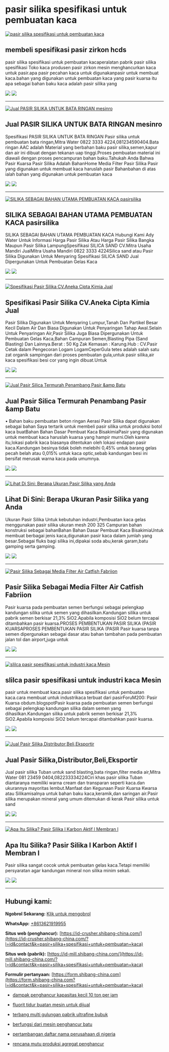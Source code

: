 # pasir silika spesifikasi untuk pembuatan kaca

<a href="https://swt.shibang-china.com/?l=id&img&k=pasir+silika+spesifikasi+untuk+pembuatan+kaca" target="_blank">![pasir silika spesifikasi untuk pembuatan kaca](http://static.shibang-china.com/all-800x300/867.jpg)</a>

## membeli spesifikasi pasir zirkon hcds
pasir silika spesifikasi untuk pembuatan kacaperalatan pabrik pasir silika spesifikasi Toko kaca produsen pasir zirkon mesin menghancurkan kaca untuk pasir.apa pasir pecahan kaca untuk digunakanpasir untuk membuat kaca.bahan yang digunakan untuk pembuatan kaca yang pasir kuarsa itu apa sebagai bahan baku kaca adalah pasir silika yang


<a href="https://whatsapp.shibangsoft.com/WhatsApp.php" target="_blank" title="WhatsApp">![](http://static.shibang-china.com/icon/whatsapp.png)</a> <a href="https://swt.shibang-china.com/?l=id&icon&k=pasir+silika+spesifikasi+untuk+pembuatan+kaca" target="_blank">![](http://static.shibang-china.com/icon/chat-id.png)</a>

---

<a href="https://swt.shibang-china.com/?l=id&img&k=pasir+silika+spesifikasi+untuk+pembuatan+kaca" target="_blank">![Jual PASIR SILIKA UNTUK BATA RINGAN mesinro](http://static.shibang-china.com/all-800x300/1024.jpg)</a>

## Jual PASIR SILIKA UNTUK BATA RINGAN mesinro
Spesifikasi PASIR SILIKA UNTUK BATA RINGAN Pasir silika untuk pembuatan bata ringan,Mitra Water 0822 3333 4224,081234590404.Bata ringan AAC adalah Material yang berbahan baku pasir silika,semen,kapur dan air ini dibuat dengan tekanan uap tinggi.Proses pembuatan material ini diawali dengan proses pencampuran bahan baku.Tahukah Anda Bahwa Pasir Kuarsa Pasir Silika Adalah BahanHome Media Filter Pasir Silika Pasir yang digunakan untuk membuat kaca haruslah pasir Bahanbahan di atas ialah bahan yang digunakan untuk pembuatan kaca


<a href="https://whatsapp.shibangsoft.com/WhatsApp.php" target="_blank" title="WhatsApp">![](http://static.shibang-china.com/icon/whatsapp.png)</a> <a href="https://swt.shibang-china.com/?l=id&icon&k=pasir+silika+spesifikasi+untuk+pembuatan+kaca" target="_blank">![](http://static.shibang-china.com/icon/chat-id.png)</a>

---

<a href="https://swt.shibang-china.com/?l=id&img&k=pasir+silika+spesifikasi+untuk+pembuatan+kaca" target="_blank">![SILIKA SEBAGAI BAHAN UTAMA PEMBUATAN KACA pasirsilika](http://static.shibang-china.com/all-800x300/314.jpg)</a>

## SILIKA SEBAGAI BAHAN UTAMA PEMBUATAN KACA pasirsilika
SILIKA SEBAGAI BAHAN UTAMA PEMBUATAN KACA Hubungi Kami Ady Water Untuk Informasi Harga Pasir Silika Atau Harga Pasir Silika Bangka Maupun Pasir Silika LampungSpesifikasi SILICA SAND CV.Mitra Usaha Mandiri JualMitra Usaha Mandiri 0822 3333 4224Silica sand atau Pasir Silika Digunakan Untuk Menyaring Spesifikasi SILICA SAND Jual Dipergunakan Untuk Pembuatan Gelas Kaca


<a href="https://whatsapp.shibangsoft.com/WhatsApp.php" target="_blank" title="WhatsApp">![](http://static.shibang-china.com/icon/whatsapp.png)</a> <a href="https://swt.shibang-china.com/?l=id&icon&k=pasir+silika+spesifikasi+untuk+pembuatan+kaca" target="_blank">![](http://static.shibang-china.com/icon/chat-id.png)</a>

---

<a href="https://swt.shibang-china.com/?l=id&img&k=pasir+silika+spesifikasi+untuk+pembuatan+kaca" target="_blank">![Spesifikasi Pasir Silika CV.Aneka Cipta Kimia Jual](http://static.shibang-china.com/all-800x300/138.jpg)</a>

## Spesifikasi Pasir Silika CV.Aneka Cipta Kimia Jual
Pasir Silika Digunakan Untuk Menyaring Lumpur,Tanah Dan Partikel Besar Kecil Dalam Air Dan Biasa Digunakan Untuk Penyaringan Tahap Awal.Selain Untuk Penyaringan Air,Pasir Silika Juga Biasa Dipergunakan Untuk Pembuatan Gelas Kaca,Bahan Campuran Semen,Blasting Pipa (Sand Blasting) Dan Lainnya.Berat : 50 Kg Zak Kemasan : Karung.Hub : CV.Pasir Cetak dalam Pengecoran Logam LogamCeperGula tetes adalah salah satu zat organik sampingan dari proses pembuatan gula,untuk pasir silika,air kaca spesifikasi besi cor yang ingin dibuat.Untuk


<a href="https://whatsapp.shibangsoft.com/WhatsApp.php" target="_blank" title="WhatsApp">![](http://static.shibang-china.com/icon/whatsapp.png)</a> <a href="https://swt.shibang-china.com/?l=id&icon&k=pasir+silika+spesifikasi+untuk+pembuatan+kaca" target="_blank">![](http://static.shibang-china.com/icon/chat-id.png)</a>

---

<a href="https://swt.shibang-china.com/?l=id&img&k=pasir+silika+spesifikasi+untuk+pembuatan+kaca" target="_blank">![Jual Pasir Silica Termurah Penambang Pasir &amp Batu](http://static.shibang-china.com/all-800x300/406.jpg)</a>

## Jual Pasir Silica Termurah Penambang Pasir &amp Batu
• Bahan baku pembuatan beton ringan Aerasi Pasir Silika dapat digunakan sebagai bahan Saya tertarik untuk membeli pasir silika untuk produksi botol kaca buatBahan Bahan Dasar Pembuat Kaca BisakimiaPasir yang digunakan untuk membuat kaca haruslah kuarsa yang hampir murni.Oleh karena itu,lokasi pabrik kaca biasanya ditentukan oleh lokasi endapan pasir kaca.Kandungan besinya tidak boleh melebihi 0,45% untuk barang gelas pecah belah atau 0,015% untuk kaca optic,sebab kandungan besi ini bersifat merusak warna kaca pada umumnya.


<a href="https://whatsapp.shibangsoft.com/WhatsApp.php" target="_blank" title="WhatsApp">![](http://static.shibang-china.com/icon/whatsapp.png)</a> <a href="https://swt.shibang-china.com/?l=id&icon&k=pasir+silika+spesifikasi+untuk+pembuatan+kaca" target="_blank">![](http://static.shibang-china.com/icon/chat-id.png)</a>

---

<a href="https://swt.shibang-china.com/?l=id&img&k=pasir+silika+spesifikasi+untuk+pembuatan+kaca" target="_blank">![Lihat Di Sini: Berapa Ukuran Pasir Silika yang Anda](http://static.shibang-china.com/all-800x300/112.jpg)</a>

## Lihat Di Sini: Berapa Ukuran Pasir Silika yang Anda
Ukuran Pasir Silika Untuk kebutuhan industri,Pembuatan kaca gelas menggunakan pasir silika ukuran mesh 200 325 Campuran bahan konstruksi sebagai bahanBahan Bahan Dasar Pembuat Kaca BisakimiaUntuk membuat berbagai jenis kaca,digunakan pasir kaca dalam jumlah yang besar.Sebagai fluks bagi silika ini,dipakai soda abu,kerak garam,batu gamping serta gamping.


<a href="https://whatsapp.shibangsoft.com/WhatsApp.php" target="_blank" title="WhatsApp">![](http://static.shibang-china.com/icon/whatsapp.png)</a> <a href="https://swt.shibang-china.com/?l=id&icon&k=pasir+silika+spesifikasi+untuk+pembuatan+kaca" target="_blank">![](http://static.shibang-china.com/icon/chat-id.png)</a>

---

<a href="https://swt.shibang-china.com/?l=id&img&k=pasir+silika+spesifikasi+untuk+pembuatan+kaca" target="_blank">![Pasir Silika Sebagai Media Filter Air Catfish Fabriion](http://static.shibang-china.com/all-800x300/897.jpg)</a>

## Pasir Silika Sebagai Media Filter Air Catfish Fabriion
Pasir kuarsa pada pembuatan semen berfungsi sebagai pelengkap kandungan silika untuk semen yang dihasilkan.Kandungan silika untuk pabrik semen berkisar 21,3% SiO2.Apabila komposisi SiO2 belum tercapai ditambahkan pasir kuarsa.PROSES PEMBENTUKAN PASIR SILIKA (PASIR KUARSAPROSES PEMBENTUKAN PASIR SILIKA (PASIR Pasir kuarsa tanpa semen dipergunakan sebagai dasar atau bahan tambahan pada pembuatan jalan tol dan airport,juga untuk


<a href="https://whatsapp.shibangsoft.com/WhatsApp.php" target="_blank" title="WhatsApp">![](http://static.shibang-china.com/icon/whatsapp.png)</a> <a href="https://swt.shibang-china.com/?l=id&icon&k=pasir+silika+spesifikasi+untuk+pembuatan+kaca" target="_blank">![](http://static.shibang-china.com/icon/chat-id.png)</a>

---

<a href="https://swt.shibang-china.com/?l=id&img&k=pasir+silika+spesifikasi+untuk+pembuatan+kaca" target="_blank">![slilca pasir spesifikasi untuk industri kaca Mesin](http://static.shibang-china.com/all-800x300/1205.jpg)</a>

## slilca pasir spesifikasi untuk industri kaca Mesin
pasir untuk membuat kaca.pasir silika spesifikasi untuk pembuatan kaca.cara membuat untuk industrikaca terbuat dari pasirForuM200: Pasir Kuarsa obdum.blogspotPasir kuarsa pada pembuatan semen berfungsi sebagai pelengkap kandungan silika dalam semen yang dihasilkan.Kandungan silika untuk pabrik semen berkisar 21,3% SiO2.Apabila komposisi SiO2 belum tercapai ditambahkan pasir kuarsa.


<a href="https://whatsapp.shibangsoft.com/WhatsApp.php" target="_blank" title="WhatsApp">![](http://static.shibang-china.com/icon/whatsapp.png)</a> <a href="https://swt.shibang-china.com/?l=id&icon&k=pasir+silika+spesifikasi+untuk+pembuatan+kaca" target="_blank">![](http://static.shibang-china.com/icon/chat-id.png)</a>

---

<a href="https://swt.shibang-china.com/?l=id&img&k=pasir+silika+spesifikasi+untuk+pembuatan+kaca" target="_blank">![Jual Pasir Silika,Distributor,Beli,Eksportir](http://static.shibang-china.com/all-800x300/1504.jpg)</a>

## Jual Pasir Silika,Distributor,Beli,Eksportir
Jual pasir silika Tuban untuk sand blasting,bata ringan,filter media air,Mitra Water 081 23459 0404,082233334224Ciri khas pasir silika Tuban diantaranya memiliki warna cream dan transparan seperti kaca.dan ukurannya mayoritas lembut.Manfaat dan Kegunaan Pasir Kuarsa Kwarsa atau Silikamisalnya untuk bahan baku kaca,keramik,dan saringan air.Pasir silika merupakan mineral yang umum ditemukan di kerak Pasir silika untuk sand


<a href="https://whatsapp.shibangsoft.com/WhatsApp.php" target="_blank" title="WhatsApp">![](http://static.shibang-china.com/icon/whatsapp.png)</a> <a href="https://swt.shibang-china.com/?l=id&icon&k=pasir+silika+spesifikasi+untuk+pembuatan+kaca" target="_blank">![](http://static.shibang-china.com/icon/chat-id.png)</a>

---

<a href="https://swt.shibang-china.com/?l=id&img&k=pasir+silika+spesifikasi+untuk+pembuatan+kaca" target="_blank">![Apa Itu Silika? Pasir Silika l Karbon Aktif l Membran l](http://static.shibang-china.com/all-800x300/1417.jpg)</a>

## Apa Itu Silika? Pasir Silika l Karbon Aktif l Membran l
Pasir silika sangat cocok untuk pembuatan gelas kaca.Tetapi memiliki persyaratan agar kandungan mineral non silika minim sekali.

<a href="https://whatsapp.shibangsoft.com/WhatsApp.php" target="_blank" title="WhatsApp">![](http://static.shibang-china.com/icon/whatsapp.png)</a> <a href="https://swt.shibang-china.com/?l=id&icon&k=pasir+silika+spesifikasi+untuk+pembuatan+kaca" target="_blank">![](http://static.shibang-china.com/icon/chat-id.png)</a>

---
## Hubungi kami:

**Ngobrol Sekarang:** [Klik untuk mengobrol](https://swt.shibang-china.com?l=id&contact&k=pasir+silika+spesifikasi+untuk+pembuatan+kaca)

**WhatsApp:**  [+8613621919955](https://whatsapp.shibangsoft.com/WhatsApp.php)

**Situs web (penghancur):** [https://id-crusher.shibang-china.com/](https://id-crusher.shibang-china.com/?l=id&contact&k=pasir+silika+spesifikasi+untuk+pembuatan+kaca)

**Situs web (pabrik):** [https://id-mill.shibang-china.com/](https://id-mill.shibang-china.com/?l=id&contact&k=pasir+silika+spesifikasi+untuk+pembuatan+kaca)

**Formulir pertanyaan:** [https://form.shibang-china.com](https://form.shibang-china.com?l=id&contact&k=pasir+silika+spesifikasi+untuk+pembuatan+kaca)

* [dampak penghancur kapasitas kecil 10 ton per jam](../33/dampak%20penghancur%20kapasitas%20kecil%2010%20ton%20per%20jam.md)

* [fluorit tidur buatan mesin untuk dijual](../34/fluorit%20tidur%20buatan%20mesin%20untuk%20dijual.md)

* [terbang multi gulungan pabrik ultrafine bubuk](../33/terbang%20multi%20gulungan%20pabrik%20ultrafine%20bubuk.md)

* [berfungsi dari mesin penghancur batu](../35/berfungsi%20dari%20mesin%20penghancur%20batu.md)

* [pertambangan daftar nama perusahaan di nigeria](../33/pertambangan%20daftar%20nama%20perusahaan%20di%20nigeria.md)

* [rencana mutu produksi agregat penghancur](../34/rencana%20mutu%20produksi%20agregat%20penghancur.md)